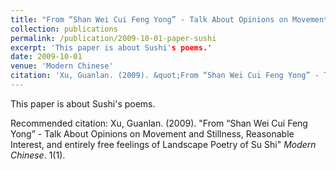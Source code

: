 ```yaml
---
title: "From “Shan Wei Cui Feng Yong” - Talk About Opinions on Movement and Stillness, Reasonable Interest, and entirely free feelings of Landscape Poetry of Su Shi"
collection: publications
permalink: /publication/2009-10-01-paper-sushi
excerpt: 'This paper is about Sushi's poems.'
date: 2009-10-01
venue: 'Modern Chinese'
citation: 'Xu, Guanlan. (2009). &quot;From “Shan Wei Cui Feng Yong” - Talk About Opinions on Movement and Stillness, Reasonable Interest, and entirely free feelings of Landscape Poetry of Su Shi.&quot; <i>Modern Chinese</i>. 1(1).'
---
```

This paper is about Sushi's poems.


Recommended citation: Xu, Guanlan. (2009). "From “Shan Wei Cui Feng Yong” - Talk About Opinions on Movement and Stillness, Reasonable Interest, and entirely free feelings of Landscape Poetry of Su Shi" <i>Modern Chinese</i>. 1(1).
